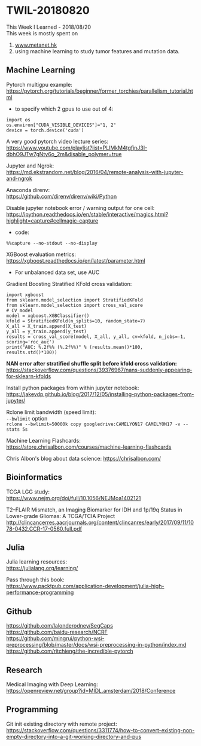 # TWIL-20180820
This Week I Learned - 2018/08/20  
This week is mostly spent on 
1. www.metanet.hk
2. using machine learning to study tumor features and mutation data.

## Machine Learning
Pytorch multigpu example:  
https://pytorch.org/tutorials/beginner/former_torchies/parallelism_tutorial.html
* to specify which 2 gpus to use out of 4:  
```
import os
os.environ["CUDA_VISIBLE_DEVICES"]="1, 2"
device = torch.device('cuda')
```


A very good pytorch video lecture series:  
https://www.youtube.com/playlist?list=PLlMkM4tgfjnJ3I-dbhO9JTw7gNty6o_2m&disable_polymer=true


Jupyter and Ngrok:  
https://md.ekstrandom.net/blog/2016/04/remote-analysis-with-jupyter-and-ngrok  


Anaconda direnv:  
https://github.com/direnv/direnv/wiki/Python


Disable jupyter notebook error / warning output for one cell:  
https://ipython.readthedocs.io/en/stable/interactive/magics.html?highlight=capture#cellmagic-capture
* code:  
```
%%capture --no-stdout --no-display
```


XGBoost evaluation metrics:  
https://xgboost.readthedocs.io/en/latest/parameter.html
* For unbalanced data set, use AUC


Gradient Boosting Stratified KFold cross validation:
```
import xgboost
from sklearn.model_selection import StratifiedKFold
from sklearn.model_selection import cross_val_score
# CV model
model = xgboost.XGBClassifier()
kfold = StratifiedKFold(n_splits=10, random_state=7)
X_all = X_train.append(X_test)
y_all = y_train.append(y_test)
results = cross_val_score(model, X_all, y_all, cv=kfold, n_jobs=-1, scoring='roc_auc')
print("AUC: %.2f%% (%.2f%%)" % (results.mean()*100, results.std()*100))
```

__NAN error after stratified shuffle split before kfold cross validation:__  
https://stackoverflow.com/questions/39376967/nans-suddenly-appearing-for-sklearn-kfolds


Install python packages from within jupyter notebook:  
https://jakevdp.github.io/blog/2017/12/05/installing-python-packages-from-jupyter/


Rclone limit bandwidth (speed limit):  
`--bwlimit` option  
`rclone --bwlimit=50000k copy googledrive:CAMELYON17 CAMELYON17 -v --stats 5s`


Machine Learning Flashcards:  
https://store.chrisalbon.com/courses/machine-learning-flashcards


Chris Albon's blog about data science:
https://chrisalbon.com/


## Bioinformatics
TCGA LGG study:  
https://www.nejm.org/doi/full/10.1056/NEJMoa1402121

T2–FLAIR Mismatch, an Imaging Biomarker for IDH and 1p/19q Status in Lower-grade Gliomas: A TCGA/TCIA Project  
http://clincancerres.aacrjournals.org/content/clincanres/early/2017/09/11/1078-0432.CCR-17-0560.full.pdf

## Julia
Julia learning resources:  
https://julialang.org/learning/

Pass through this book:  
https://www.packtpub.com/application-development/julia-high-performance-programming

## Github
https://github.com/lalonderodney/SegCaps  
https://github.com/baidu-research/NCRF  
https://github.com/mingrui/python-wsi-preprocessing/blob/master/docs/wsi-preprocessing-in-python/index.md  
https://github.com/ritchieng/the-incredible-pytorch  

## Research
Medical Imaging with Deep Learning:  
https://openreview.net/group?id=MIDL.amsterdam/2018/Conference

## Programming
Git init existing directory with remote project:  
https://stackoverflow.com/questions/3311774/how-to-convert-existing-non-empty-directory-into-a-git-working-directory-and-pus
